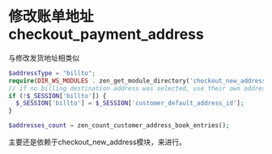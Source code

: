 # 修改账单地址 checkout_payment_address

与修改发货地址相类似

```php
$addressType = "billto";
require(DIR_WS_MODULES . zen_get_module_directory('checkout_new_address'));
// if no billing destination address was selected, use their own address as default
if (!$_SESSION['billto']) {
  $_SESSION['billto'] = $_SESSION['customer_default_address_id'];
}

$addresses_count = zen_count_customer_address_book_entries();
```

主要还是依赖于checkout_new_address模块，来进行。
